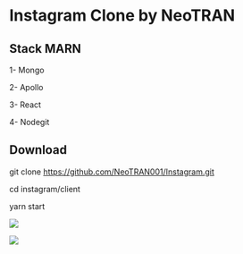 # Instagram Clone by NeoTRAN

## Stack MARN

1- Mongo

2- Apollo

3- React

4- Nodegit

## Download

git clone https://github.com/NeoTRAN001/Instagram.git

cd instagram/client

yarn start

![](https://upload.wikimedia.org/wikipedia/commons/thumb/a/a7/React-icon.svg/1200px-React-icon.svg.png)

![](https://miro.medium.com/max/3600/1*o9Fp5sguKFlA6gIM1Yp10A.png)
